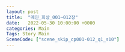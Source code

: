```yaml
---
layout: post
title:  "메인_회상_001~012장"
date:   2022-05-30 10:00:00 +0000
categories: Main
Tags: Story Main
SceneCode: ["scene_skip_cp001-012_q1_s10"]
---
```

